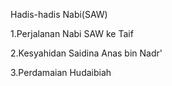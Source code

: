    Hadis-hadis Nabi(SAW)
   
   
1.Perjalanan Nabi SAW ke Taif


2.Kesyahidan Saidina Anas bin Nadr'


3.Perdamaian Hudaibiah
